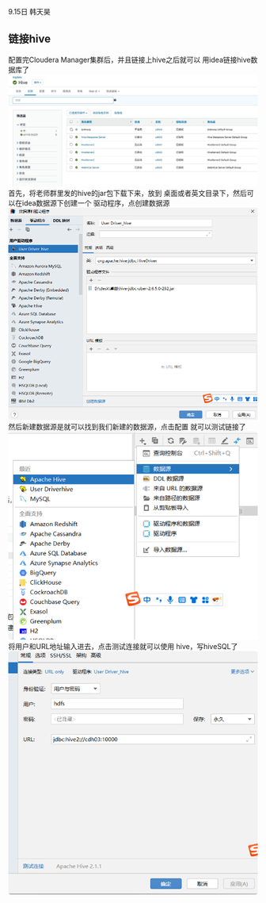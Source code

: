 9.15日 韩天昊
## 链接hive
配置完Cloudera Manager集群后，并且链接上hive之后就可以
用idea链接hive数据库了
![](img/QQ_1758075474042.png)
首先，将老师群里发的hive的jar包下载下来，放到
桌面或者英文目录下，然后可以在idea数据源下创建一个
驱动程序，点创建数据源
![](img/QQ_1758075791380.png)
然后新建数据源是就可以找到我们新建的数据源，点击配置
就可以测试链接了
![](img/QQ_1758077682830.png)
将用户和URL地址输入进去，点击测试连接就可以使用
hive，写hiveSQL了
![](img/QQ_1758077775293.png)